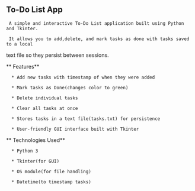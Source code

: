 ## To-Do List App

     A simple and interactive To-Do List application built using Python and Tkinter.

     It allows you to add,delete, and mark tasks as done with tasks saved to a local 
text file so they persist between sessions.

** Features**

      * Add new tasks with timestamp of when they were added
      
      * Mark tasks as Done(changes color to green)

      * Delete individual tasks

      * Clear all tasks at once

      * Stores tasks in a text file(tasks.txt) for persistence

      * User-friendly GUI interface built with Tkinter

** Technologies Used**

      * Python 3

      * Tkinter(for GUI)

      * OS module(for file handling)

      * Datetime(to timestamp tasks)
